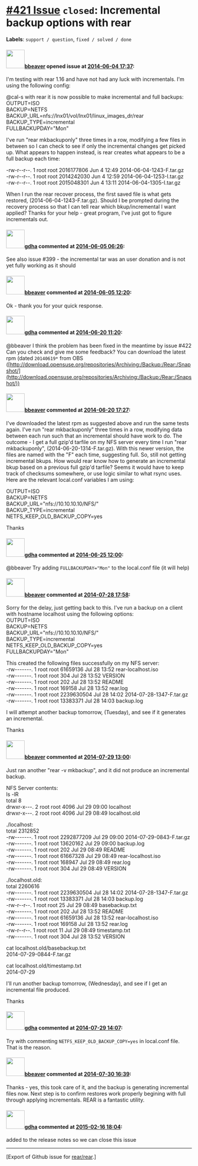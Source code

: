 [\#421 Issue](https://github.com/rear/rear/issues/421) `closed`: Incremental backup options with rear
=====================================================================================================

**Labels**: `support / question`, `fixed / solved / done`

#### <img src="https://avatars.githubusercontent.com/u/7350825?u=2ec61633eda874b17db7b1eb383363444e6064d6&v=4" width="50">[bbeaver](https://github.com/bbeaver) opened issue at [2014-06-04 17:37](https://github.com/rear/rear/issues/421):

I'm testing with rear 1.16 and have not had any luck with incrementals.
I'm using the following config:

@cal-s with rear it is now possible to make incremental and full
backups:  
OUTPUT=ISO  
BACKUP=NETFS  
BACKUP\_URL=nfs://lnx01/vol/lnx01/linux\_images\_dr/rear  
BACKUP\_TYPE=incremental  
FULLBACKUPDAY="Mon"

I've run "rear mkbackuponly" three times in a row, modifying a few files
in between so I can check to see if only the incremental changes get
picked up. What appears to happen instead, is rear creates what appears
to be a full backup each time:

-rw-r--r--. 1 root root 2016177806 Jun 4 12:49
2014-06-04-1243-F.tar.gz  
-rw-r--r--. 1 root root 2014242030 Jun 4 12:59
2014-06-04-1253-I.tar.gz  
-rw-r--r--. 1 root root 2015048301 Jun 4 13:11 2014-06-04-1305-I.tar.gz

When I run the rear recover process, the first saved file is what gets
restored, (2014-06-04-1243-F.tar.gz). Should I be prompted during the
recovery process so that I can tell rear which bkup/incremental I want
applied? Thanks for your help - great program, I've just got to figure
incrementals out.

#### <img src="https://avatars.githubusercontent.com/u/888633?u=cdaeb31efcc0048d3619651aa18dd4b76e636b21&v=4" width="50">[gdha](https://github.com/gdha) commented at [2014-06-05 06:26](https://github.com/rear/rear/issues/421#issuecomment-45184952):

See also issue \#399 - the incremental tar was an user donation and is
not yet fully working as it should

#### <img src="https://avatars.githubusercontent.com/u/7350825?u=2ec61633eda874b17db7b1eb383363444e6064d6&v=4" width="50">[bbeaver](https://github.com/bbeaver) commented at [2014-06-05 12:20](https://github.com/rear/rear/issues/421#issuecomment-45212322):

Ok - thank you for your quick response.

#### <img src="https://avatars.githubusercontent.com/u/888633?u=cdaeb31efcc0048d3619651aa18dd4b76e636b21&v=4" width="50">[gdha](https://github.com/gdha) commented at [2014-06-20 11:20](https://github.com/rear/rear/issues/421#issuecomment-46668363):

@bbeaver I think the problem has been fixed in the meantime by issue
\#422  
Can you check and give me some feedback? You can download the latest rpm
(dated `20140619*` from OBS
([http://download.opensuse.org/repositories/Archiving:/Backup:/Rear:/Snapshot/](http://download.opensuse.org/repositories/Archiving:/Backup:/Rear:/Snapshot/))

#### <img src="https://avatars.githubusercontent.com/u/7350825?u=2ec61633eda874b17db7b1eb383363444e6064d6&v=4" width="50">[bbeaver](https://github.com/bbeaver) commented at [2014-06-20 17:27](https://github.com/rear/rear/issues/421#issuecomment-46704445):

I've downloaded the latest rpm as suggested above and run the same tests
again. I've run "rear mkbackuponly" three times in a row, modifying data
between each run such that an incremental should have work to do. The
outcome - I get a full gzip'd tarfile on my NFS server every time I run
"rear mkbackuponly", (2014-06-20-1314-F.tar.gz). With this newer
version, the files are named with the "F" each time, suggesting full.
So, still not getting incremental bkups. How would rear know how to
generate an incremental bkup based on a previous full gzip'd tarfile?
Seems it would have to keep track of checksums somewhere, or use logic
similar to what rsync uses. Here are the relevant local.conf variables I
am using:

OUTPUT=ISO  
BACKUP=NETFS  
BACKUP\_URL="nfs://10.10.10.10/NFS/"  
BACKUP\_TYPE=incremental  
NETFS\_KEEP\_OLD\_BACKUP\_COPY=yes

Thanks

#### <img src="https://avatars.githubusercontent.com/u/888633?u=cdaeb31efcc0048d3619651aa18dd4b76e636b21&v=4" width="50">[gdha](https://github.com/gdha) commented at [2014-06-25 12:00](https://github.com/rear/rear/issues/421#issuecomment-47091773):

@bbeaver Try adding `FULLBACKUPDAY="Mon"` to the local.conf file (it
will help)

#### <img src="https://avatars.githubusercontent.com/u/7350825?u=2ec61633eda874b17db7b1eb383363444e6064d6&v=4" width="50">[bbeaver](https://github.com/bbeaver) commented at [2014-07-28 17:58](https://github.com/rear/rear/issues/421#issuecomment-50374135):

Sorry for the delay, just getting back to this. I've run a backup on a
client with hostname localhost using the following options:  
OUTPUT=ISO  
BACKUP=NETFS  
BACKUP\_URL="nfs://10.10.10.10/NFS/"  
BACKUP\_TYPE=incremental  
NETFS\_KEEP\_OLD\_BACKUP\_COPY=yes  
FULLBACKUPDAY="Mon"

This created the following files successfully on my NFS server:  
-rw-------. 1 root root 61659136 Jul 28 13:52 rear-localhost.iso  
-rw-------. 1 root root 304 Jul 28 13:52 VERSION  
-rw-------. 1 root root 202 Jul 28 13:52 README  
-rw-------. 1 root root 169158 Jul 28 13:52 rear.log  
-rw-------. 1 root root 2239630504 Jul 28 14:02
2014-07-28-1347-F.tar.gz  
-rw-------. 1 root root 13383371 Jul 28 14:03 backup.log

I will attempt another backup tomorrow, (Tuesday), and see if it
generates an incremental.

Thanks

#### <img src="https://avatars.githubusercontent.com/u/7350825?u=2ec61633eda874b17db7b1eb383363444e6064d6&v=4" width="50">[bbeaver](https://github.com/bbeaver) commented at [2014-07-29 13:00](https://github.com/rear/rear/issues/421#issuecomment-50472507):

Just ran another "rear -v mkbackup", and it did not produce an
incremental backup.

NFS Server contents:  
ls -lR  
total 8  
drwxr-x---. 2 root root 4096 Jul 29 09:00 localhost  
drwxr-x---. 2 root root 4096 Jul 29 08:49 localhost.old

./localhost:  
total 2312852  
-rw-------. 1 root root 2292877209 Jul 29 09:00
2014-07-29-0843-F.tar.gz  
-rw-------. 1 root root 13620162 Jul 29 09:00 backup.log  
-rw-------. 1 root root 202 Jul 29 08:49 README  
-rw-------. 1 root root 61667328 Jul 29 08:49 rear-localhost.iso  
-rw-------. 1 root root 168947 Jul 29 08:49 rear.log  
-rw-------. 1 root root 304 Jul 29 08:49 VERSION

./localhost.old:  
total 2260616  
-rw-------. 1 root root 2239630504 Jul 28 14:02
2014-07-28-1347-F.tar.gz  
-rw-------. 1 root root 13383371 Jul 28 14:03 backup.log  
-rw-r--r--. 1 root root 25 Jul 29 08:49 basebackup.txt  
-rw-------. 1 root root 202 Jul 28 13:52 README  
-rw-------. 1 root root 61659136 Jul 28 13:52 rear-localhost.iso  
-rw-------. 1 root root 169158 Jul 28 13:52 rear.log  
-rw-r--r--. 1 root root 11 Jul 29 08:49 timestamp.txt  
-rw-------. 1 root root 304 Jul 28 13:52 VERSION

cat localhost.old/basebackup.txt  
2014-07-29-0844-F.tar.gz

cat localhost.old/timestamp.txt  
2014-07-29

I'll run another backup tomorrow, (Wednesday), and see if I get an
incremental file produced.

Thanks

#### <img src="https://avatars.githubusercontent.com/u/888633?u=cdaeb31efcc0048d3619651aa18dd4b76e636b21&v=4" width="50">[gdha](https://github.com/gdha) commented at [2014-07-29 14:07](https://github.com/rear/rear/issues/421#issuecomment-50479987):

Try with commenting `NETFS_KEEP_OLD_BACKUP_COPY=yes` in local.conf file.
That is the reason.

#### <img src="https://avatars.githubusercontent.com/u/7350825?u=2ec61633eda874b17db7b1eb383363444e6064d6&v=4" width="50">[bbeaver](https://github.com/bbeaver) commented at [2014-07-30 16:39](https://github.com/rear/rear/issues/421#issuecomment-50643182):

Thanks - yes, this took care of it, and the backup is generating
incremental files now. Next step is to confirm restores work properly
begining with full through applying incrementals. REAR is a fantastic
utility.

#### <img src="https://avatars.githubusercontent.com/u/888633?u=cdaeb31efcc0048d3619651aa18dd4b76e636b21&v=4" width="50">[gdha](https://github.com/gdha) commented at [2015-02-16 18:04](https://github.com/rear/rear/issues/421#issuecomment-74549280):

added to the release notes so we can close this issue

------------------------------------------------------------------------

\[Export of Github issue for
[rear/rear](https://github.com/rear/rear).\]
